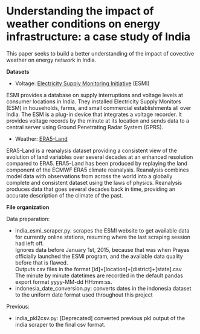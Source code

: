 # Understanding the impact of weather conditions on energy infrastructure: a case study of India
This paper seeks to build a better understanding of the impact of covective weather on energy network in India.

**Datasets**
- Voltage: [Electricity Supply Monitoring Initiative](https://watchyourpower.org/the_initiative.php) (ESMI)

ESMI provides a database on supply interruptions and voltage levels at consumer locations in India. They installed Electricity Supply Monitors (ESM) in households, farms, and small commercial establishments all over India. The ESM is a plug-in device that integrates a voltage recorder. It provides voltage records by the minute at its location and sends data to a central server using Ground Penetrating Radar System (GPRS).

- Weather: [ERA5-Land](https://cds.climate.copernicus.eu/cdsapp#!/dataset/reanalysis-era5-land?tab=overview)

ERA5-Land is a reanalysis dataset providing a consistent view of the evolution of land variables over several decades at an enhanced resolution compared to ERA5. ERA5-Land has been produced by replaying the land component of the ECMWF ERA5 climate reanalysis. Reanalysis combines model data with observations from across the world into a globally complete and consistent dataset using the laws of physics. Reanalysis produces data that goes several decades back in time, providing an accurate description of the climate of the past.

**File organization**

Data preparation:  
- india_esmi_scraper.py: scrapes the ESMI website to get available data for currently online stations, resuming where the last scraping session had left off.  
Ignores data before January 1st, 2015, because that was when Prayas officially launched the ESMI program, and the available data quality before that is flawed.  
Outputs csv files in the format [id]+[location]+[district]+[state].csv  
The minute by minute datetimes are recorded in the default pandas export format yyyy-MM-dd HH:mm:ss.
- indonesia_date_conversion.py: converts dates in the indonesia dataset to the uniform date format used throughout this project

Previous:
- india_pkl2csv.py: [Deprecated] converted previous pkl output of the india scraper to the final csv format.
